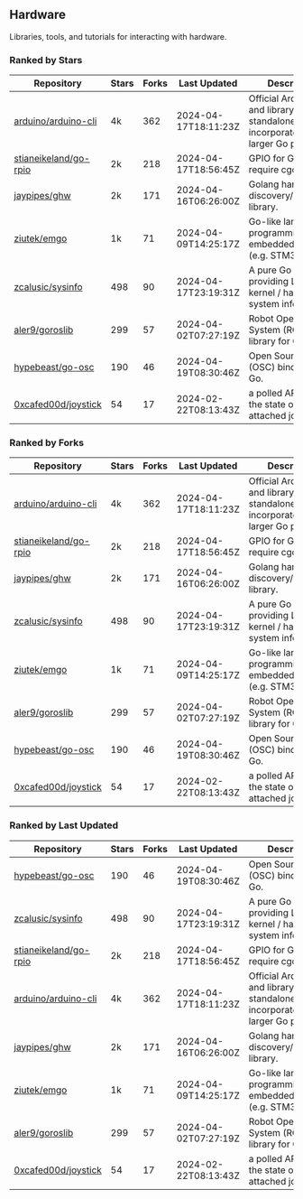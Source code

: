 ## Hardware

Libraries, tools, and tutorials for interacting with hardware.

### Ranked by Stars

| Repository | Stars | Forks | Last Updated | Description | 
|------------|-------|-------|--------------|-------------|
| [arduino/arduino-cli](https://github.com/arduino/arduino-cli) | 4k | 362 | 2024-04-17T18:11:23Z |  Official Arduino CLI and library. Can run standalone, or be incorporated into larger Go projects. |
| [stianeikeland/go-rpio](https://github.com/stianeikeland/go-rpio) | 2k | 218 | 2024-04-17T18:56:45Z |  GPIO for Go, doesn't require cgo. |
| [jaypipes/ghw](https://github.com/jaypipes/ghw) | 2k | 171 | 2024-04-16T06:26:00Z |  Golang hardware discovery/inspection library. |
| [ziutek/emgo](https://github.com/ziutek/emgo) | 1k | 71 | 2024-04-09T14:25:17Z |  Go-like language for programming embedded systems (e.g. STM32 MCU). |
| [zcalusic/sysinfo](https://github.com/zcalusic/sysinfo) | 498 | 90 | 2024-04-17T23:19:31Z |  A pure Go library providing Linux OS / kernel / hardware system information. |
| [aler9/goroslib](https://github.com/aler9/goroslib) | 299 | 57 | 2024-04-02T07:27:19Z |  Robot Operating System (ROS) library for Go. |
| [hypebeast/go-osc](https://github.com/hypebeast/go-osc) | 190 | 46 | 2024-04-19T08:30:46Z |  Open Sound Control (OSC) bindings for Go. |
| [0xcafed00d/joystick](https://github.com/0xcafed00d/joystick) | 54 | 17 | 2024-02-22T08:13:43Z |  a polled API to read the state of an attached joystick. |

### Ranked by Forks

| Repository | Stars | Forks | Last Updated | Description | 
|------------|-------|-------|--------------|-------------|
| [arduino/arduino-cli](https://github.com/arduino/arduino-cli) | 4k | 362 | 2024-04-17T18:11:23Z |  Official Arduino CLI and library. Can run standalone, or be incorporated into larger Go projects. |
| [stianeikeland/go-rpio](https://github.com/stianeikeland/go-rpio) | 2k | 218 | 2024-04-17T18:56:45Z |  GPIO for Go, doesn't require cgo. |
| [jaypipes/ghw](https://github.com/jaypipes/ghw) | 2k | 171 | 2024-04-16T06:26:00Z |  Golang hardware discovery/inspection library. |
| [zcalusic/sysinfo](https://github.com/zcalusic/sysinfo) | 498 | 90 | 2024-04-17T23:19:31Z |  A pure Go library providing Linux OS / kernel / hardware system information. |
| [ziutek/emgo](https://github.com/ziutek/emgo) | 1k | 71 | 2024-04-09T14:25:17Z |  Go-like language for programming embedded systems (e.g. STM32 MCU). |
| [aler9/goroslib](https://github.com/aler9/goroslib) | 299 | 57 | 2024-04-02T07:27:19Z |  Robot Operating System (ROS) library for Go. |
| [hypebeast/go-osc](https://github.com/hypebeast/go-osc) | 190 | 46 | 2024-04-19T08:30:46Z |  Open Sound Control (OSC) bindings for Go. |
| [0xcafed00d/joystick](https://github.com/0xcafed00d/joystick) | 54 | 17 | 2024-02-22T08:13:43Z |  a polled API to read the state of an attached joystick. |

### Ranked by Last Updated

| Repository | Stars | Forks | Last Updated | Description | 
|------------|-------|-------|--------------|-------------|
| [hypebeast/go-osc](https://github.com/hypebeast/go-osc) | 190 | 46 | 2024-04-19T08:30:46Z |  Open Sound Control (OSC) bindings for Go. |
| [zcalusic/sysinfo](https://github.com/zcalusic/sysinfo) | 498 | 90 | 2024-04-17T23:19:31Z |  A pure Go library providing Linux OS / kernel / hardware system information. |
| [stianeikeland/go-rpio](https://github.com/stianeikeland/go-rpio) | 2k | 218 | 2024-04-17T18:56:45Z |  GPIO for Go, doesn't require cgo. |
| [arduino/arduino-cli](https://github.com/arduino/arduino-cli) | 4k | 362 | 2024-04-17T18:11:23Z |  Official Arduino CLI and library. Can run standalone, or be incorporated into larger Go projects. |
| [jaypipes/ghw](https://github.com/jaypipes/ghw) | 2k | 171 | 2024-04-16T06:26:00Z |  Golang hardware discovery/inspection library. |
| [ziutek/emgo](https://github.com/ziutek/emgo) | 1k | 71 | 2024-04-09T14:25:17Z |  Go-like language for programming embedded systems (e.g. STM32 MCU). |
| [aler9/goroslib](https://github.com/aler9/goroslib) | 299 | 57 | 2024-04-02T07:27:19Z |  Robot Operating System (ROS) library for Go. |
| [0xcafed00d/joystick](https://github.com/0xcafed00d/joystick) | 54 | 17 | 2024-02-22T08:13:43Z |  a polled API to read the state of an attached joystick. |

